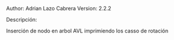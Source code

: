 
Author: Adrian Lazo Cabrera
Version: 2.2.2

Descripción:

Inserción de nodo en arbol AVL imprimiendo los casso de rotación



